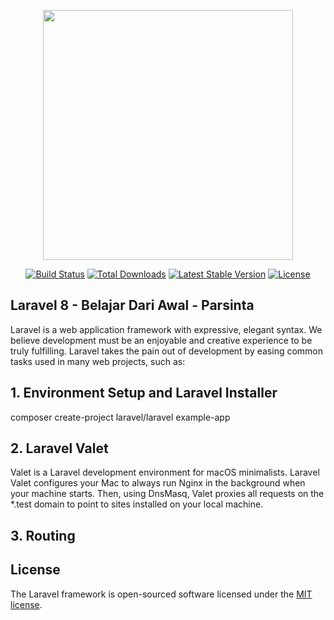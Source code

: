 <p align="center"><a href="https://laravel.com" target="_blank"><img src="https://raw.githubusercontent.com/laravel/art/master/logo-lockup/5%20SVG/2%20CMYK/1%20Full%20Color/laravel-logolockup-cmyk-red.svg" width="400"></a></p>

<p align="center">
<a href="https://travis-ci.org/laravel/framework"><img src="https://travis-ci.org/laravel/framework.svg" alt="Build Status"></a>
<a href="https://packagist.org/packages/laravel/framework"><img src="https://img.shields.io/packagist/dt/laravel/framework" alt="Total Downloads"></a>
<a href="https://packagist.org/packages/laravel/framework"><img src="https://img.shields.io/packagist/v/laravel/framework" alt="Latest Stable Version"></a>
<a href="https://packagist.org/packages/laravel/framework"><img src="https://img.shields.io/packagist/l/laravel/framework" alt="License"></a>
</p>

## Laravel 8 - Belajar Dari Awal - Parsinta

Laravel is a web application framework with expressive, elegant syntax. We believe development must be an enjoyable and creative experience to be truly fulfilling. Laravel takes the pain out of development by easing common tasks used in many web projects, such as:

## 1. Environment Setup and Laravel Installer

composer create-project laravel/laravel example-app

## 2. Laravel Valet

Valet is a Laravel development environment for macOS minimalists. Laravel Valet configures your Mac to always run Nginx in the background when your machine starts. Then, using DnsMasq, Valet proxies all requests on the \*.test domain to point to sites installed on your local machine.

## 3. Routing

## License

The Laravel framework is open-sourced software licensed under the [MIT license](https://opensource.org/licenses/MIT).
